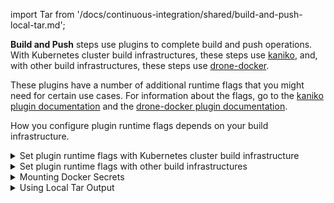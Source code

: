 import Tar from '/docs/continuous-integration/shared/build-and-push-local-tar.md';

**Build and Push** steps use plugins to complete build and push operations. With Kubernetes cluster build infrastructures, these steps use [kaniko](https://github.com/GoogleContainerTools/kaniko/blob/main/README.md), and, with other build infrastructures, these steps use [drone-docker](https://github.com/drone-plugins/drone-docker/blob/master/README.md).

These plugins have a number of additional runtime flags that you might need for certain use cases. For information about the flags, go to the [kaniko plugin documentation](https://github.com/GoogleContainerTools/kaniko/blob/main/README.md#additional-flags) and the [drone-docker plugin documentation](https://plugins.drone.io/plugins/docker).

How you configure plugin runtime flags depends on your build infrastructure.

<details>
<summary>Set plugin runtime flags with Kubernetes cluster build infrastructure</summary>

When using the built-in **Build and Push** steps with a Kubernetes cluster build infrastructure, you can use the **Environment Variables** setting to set kaniko plugin runtime flags.

:::warning

Unlike in other Harness CI steps, the **Environment Variables** setting in **Build and Push** steps _only_ accepts the known kaniko plugin runtime flags. You must set other types of environment variables in your Dockerfile, build arguments, or as stage variables, depending on their usage and purpose in your build.

:::

In **Environment Variables**, you must input a **Name** and **Value** for each variable. Format the name as `PLUGIN_FLAG_NAME`.

For example, to set `--skip-tls-verify`, add an environment variable named `PLUGIN_SKIP_TLS_VERIFY` and set the variable value to `true`.

```yaml
              - step:
                  identifier: buildandpush
                  name: buildandpush
                  type: BuildAndPush---
                  spec:
                    ...
                    envVariables:
                      PLUGIN_SKIP_TLS_VERIFY: true
```

To [build without pushing](/docs/continuous-integration/use-ci/build-and-upload-artifacts/build-without-push), use the `no-push` kaniko flag.

<details>
<summary>YAML example: Build and Push step with multiple environment variables</summary>

This YAML example shows a Build and Push to GAR step with several `PLUGIN` environment variables.

```yaml
- step:
    identifier: pushGAR
    name: push GAR
    type: BuildAndPushGAR ## Type depends the selected Build and Push step, such as Docker, GAR, ACR, and so on.
    spec: ## Some parts of 'step.spec' vary by Build and Push step type (Docker, GAR, ACR, etc).
      connectorRef: GAR_CONNECTOR
      host: "us-docker.pkg.dev/gar-prod-setup/harness-public"
      projectID: "some-gcp-project"
      imageName: "some-image-name"
      tags:
        - "1.0"
        - "1.2"
      buildArgs:
        foo: bar
        hello: world
      labels:
        foo: bar
        hello: world
      target: dev-env
      context: "."
      dockerfile: "harnessDockerfile"
      remoteCacheImage: "test/cache"
      envVariables: ## Specify plugin runtime flags as environment variables under 'step.spec'.
        PLUGIN_TAR_PATH: ./harnesstarpath
        PLUGIN_IMAGE_DOWNLOAD_RETRY: "2"
        PLUGIN_COMPRESSED_CACHING: "false"
        PLUGIN_USE_NEW_RUN: "true"
        PLUGIN_GARBAGE: yoyo
```

</details>

:::info Stage variables

Previously, you could set some kaniko runtime flags as [stage variables](/docs/platform/pipelines/add-a-stage/#stage-variables). If you had done this _and you are using Kubernetes cluster build infrastructure_, then Harness recommends moving these kaniko plugin stage variables to the **Environment Variables** in your **Build and Push** step. Don't change non-kaniko plugin variables, such as `PLUGIN_USER_ROLE_ARN`.

For other types of environment variables (that aren't Build and Push plugin runtime flags), stage variables are still inherently available to steps as environment variables. However, where you declare environment variables depends on their usage and purpose in your build. You might need to set them in your Dockerfile, build args, or otherwise.

However some flags still require using a stage variable: 

- `ignore-path`: Set this flag to ignore a comma separated list of file paths when taking an image snapshot. Required when ignoring multiple paths. 

Format these stage variables as `PLUGIN_FLAG_NAME`.

:::

</details>

<details>
<summary>Set plugin runtime flags with other build infrastructures</summary>

With Harness Cloud, self-managed VM, or local runner build infrastructures, you can set _some_ drone-docker plugin runtime flags as stage variable.

Currently, Harness supports the following drone-docker flags:

- `auto_tag`: Enable auto-generated build tags.
- `auto_tag_suffix`: Auto-generated build tag suffix.
- `custom_labels`: Additional arbitrary key-value labels.
- `artifact_file`: Harness uses this to show links to uploaded artifacts on the [Artifacts tab](/docs/continuous-integration/use-ci/viewing-builds).
- `dry_run`: Disables pushing to the registry. Used to [build without pushing](/docs/continuous-integration/use-ci/build-and-upload-artifacts/build-without-push).
- `custom_dns`: Provide your custom CNS address.

To set these flags in your Build and Push steps, add [stage variables](/docs/platform/pipelines/add-a-stage/#stage-variables) formatted as `PLUGIN_FLAG_NAME`.

For example, to set `custom_dns`, add a stage variable named `PLUGIN_CUSTOM_DNS` and set the variable value to your custom DNS address.

```yaml
variables:
  - name: PLUGIN_CUSTOM_DNS
    type: String
    description: ""
    required: false
    value: "vvv.xxx.yyy.zzz"
```

</details>

<details>
<summary>Mounting Docker Secrets</summary>

Harness now allows mounting Docker build secrets securely in 'Build and Push' steps. This feature enables you to pass sensitive data such as credentials or configuration files during Docker builds, either as environment variables or file-based secrets. It ensures secure handling of secrets, reducing the risk of exposing sensitive information.

:::note

- This feature is currently configurable only through YAML.
- In Kubernetes, unlike other build infrastructures (e.g., Harness Cloud), "Build and Push" steps default to Kaniko rather than Buildx. To enable this feature in Kubernetes, you must enable the feature flag `CI_USE_BUILDX_ON_K8`. Additionally, note that Kubernetes build infrastructure using Buildx requires privileged access.
  :::

<details>
<summary>YAML example: Mounting Docker secrets</summary>

This example demonstrates how to configure a Build and Push step with Docker secrets passed as both environment variables and file-based secrets:

```yaml
- step:
    identifier: buildAndPush
    type: BuildAndPushDockerRegistry
    name: Build and Push Docker Image
    spec:
      connectorRef: dockerConnector
      repo: dockerRepo/imageName
      tags:
        - ci-<+pipeline.executionId>
      envDockerSecrets:
        a_user: USERNAME # Environment variable in format of key:value
        a_pass: PASSWORD
      fileDockerSecrets:
        docker_user2: <+secrets.getValue("myusername")> # File secret defined in Harness
        docker_pass2: <+secrets.getValue("mydockerpass")>
        docker_user3: /harness/test.txt # path to local file in workspace containing the secret
      caching: true
```

The `envDockerSecrets` field allows you to define environment variables to securely pass sensitive information to the Docker build process.

- Key: The name of the environment variable that will be exposed to the Docker build process.
- Value: The secret value associated with the key. This can either be a plain text string or a reference to a secret managed securely in Harness.

The `fileDockerSecrets` field allows you to mount secrets as files into the Docker build process. This is useful for passing configuration files, certificates, or other file-based sensitive data.

- Key: The name of the secret as it will be referenced during the Docker build.
- Value: The path to the file or a dynamic reference to a secret in Harness that will be mounted as a file.

</details>

</details>

<details>
<summary>Using Local Tar Output</summary>

<Tar />

</details>
